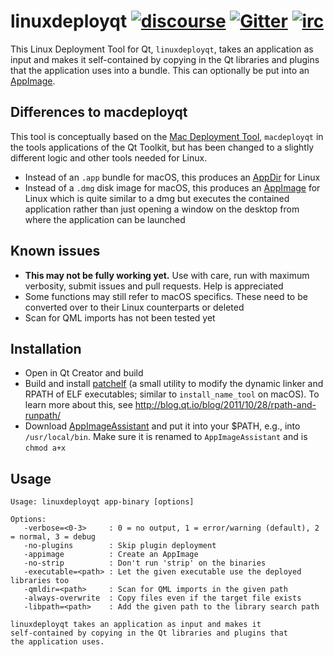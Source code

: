 # linuxdeployqt  [![discourse](https://img.shields.io/badge/forum-discourse-orange.svg)](http://discourse.appimage.org) [![Gitter](https://badges.gitter.im/Join%20Chat.svg)](https://gitter.im/probonopd/AppImageKit?utm_source=badge&utm_medium=badge&utm_campaign=pr-badge) [![irc](https://img.shields.io/badge/IRC-%23AppImage%20on%20freenode-blue.svg)](https://webchat.freenode.net/?channels=AppImage)

This Linux Deployment Tool for Qt, `linuxdeployqt`, takes an application as input and makes it self-contained by copying in the Qt libraries and plugins that the application uses into a bundle. This can optionally be put into an [AppImage](http://appimage.org/).

## Differences to macdeployqt
This tool is conceptually based on the [Mac Deployment Tool](http://doc.qt.io/qt-5/osx-deployment.html), `macdeployqt` in the tools applications of the Qt Toolkit, but has been changed to a slightly different logic and other tools needed for Linux.

* Instead of an `.app` bundle for macOS, this produces an [AppDir](http://rox.sourceforge.net/desktop/AppDirs.html) for Linux
* Instead of a `.dmg` disk image for macOS, this produces an [AppImage](http://appimage.org/) for Linux which is quite similar to a dmg but executes the contained application rather than just opening a window on the desktop from where the application can be launched

## Known issues

* __This may not be fully working yet.__ Use with care, run with maximum verbosity, submit issues and pull requests. Help is appreciated
* Some functions may still refer to macOS specifics. These need to be converted over to their Linux counterparts or deleted
* Scan for QML imports has not been tested yet

## Installation

* Open in Qt Creator and build
* Build and install [patchelf](https://nixos.org/patchelf.html) (a small utility to modify the dynamic linker and RPATH of ELF executables; similar to `install_name_tool` on macOS). To learn more about this, see http://blog.qt.io/blog/2011/10/28/rpath-and-runpath/
* Download [AppImageAssistant](https://github.com/probonopd/AppImagaeKit/releases) and put it into your $PATH, e.g., into `/usr/local/bin`. Make sure it is renamed to `AppImageAssistant` and is `chmod a+x`

## Usage

```
Usage: linuxdeployqt app-binary [options]

Options:
   -verbose=<0-3>     : 0 = no output, 1 = error/warning (default), 2 = normal, 3 = debug
   -no-plugins        : Skip plugin deployment
   -appimage          : Create an AppImage
   -no-strip          : Don't run 'strip' on the binaries
   -executable=<path> : Let the given executable use the deployed libraries too
   -qmldir=<path>     : Scan for QML imports in the given path
   -always-overwrite  : Copy files even if the target file exists
   -libpath=<path>    : Add the given path to the library search path

linuxdeployqt takes an application as input and makes it
self-contained by copying in the Qt libraries and plugins that
the application uses.
```
